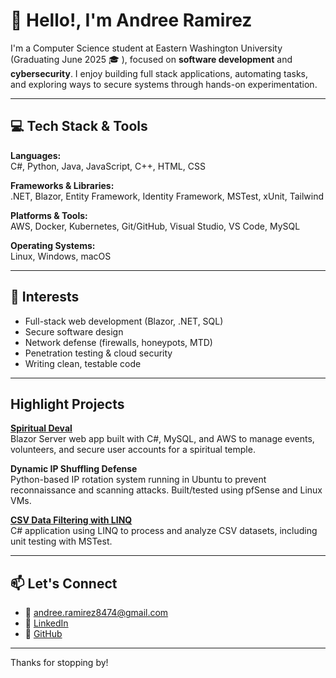 # 👋 Hello!, I'm Andree Ramirez

I'm a Computer Science student at Eastern Washington University (Graduating June 2025 🎓 ), focused on **software development** and **cybersecurity**. I enjoy building full stack applications, automating tasks, and exploring ways to secure systems through hands-on experimentation.

---

## 💻 Tech Stack & Tools

**Languages:**  
C#, Python, Java, JavaScript, C++, HTML, CSS  

**Frameworks & Libraries:**  
.NET, Blazor, Entity Framework, Identity Framework, MSTest, xUnit, Tailwind 

**Platforms & Tools:**  
AWS, Docker, Kubernetes, Git/GitHub, Visual Studio, VS Code, MySQL  

**Operating Systems:**  
Linux, Windows, macOS

---

## 🔐 Interests

- Full-stack web development (Blazor, .NET, SQL)
- Secure software design
- Network defense (firewalls, honeypots, MTD)
- Penetration testing & cloud security
- Writing clean, testable code

---

## Highlight Projects

**[Spiritual Deval](https://github.com/Sanmeet-EWU/cscd-488-490-project-spiritual-deval)**  
Blazor Server web app built with C#, MySQL, and AWS to manage events, volunteers, and secure user accounts for a spiritual temple.

**Dynamic IP Shuffling Defense**  
Python-based IP rotation system running in Ubuntu to prevent reconnaissance and scanning attacks. Built/tested using pfSense and Linux VMs.

**[CSV Data Filtering with LINQ](https://github.com/Aramirez61/EWU-CSCD371-2024-Winter/tree/LINQ_DATA_FILTERING)**  
C# application using LINQ to process and analyze CSV datasets, including unit testing with MSTest.

---

## 📫 Let's Connect

- 📧 andree.ramirez8474@gmail.com  
- 🔗 [LinkedIn](https://linkedin.com/in/andree-ramirez61)  
- 💼 [GitHub](https://github.com/Aramirez61)

---

Thanks for stopping by!
